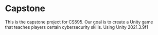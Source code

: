 # Capstone
This is the capstone project for CS595. Our goal is to create a Unity game that teaches players certain cybersecurity skills.
Using Unity 2021.3.9f1
